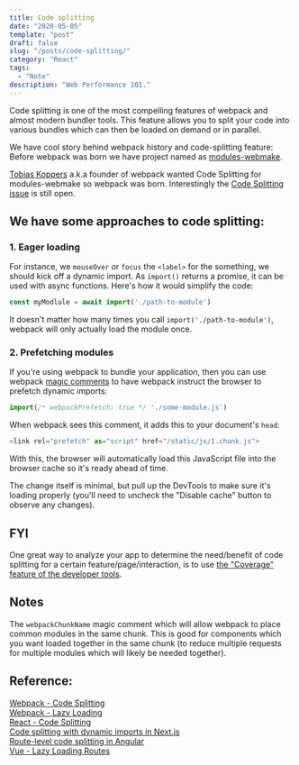 ```yaml
---
title: Code splitting
date: "2020-05-05"
template: "post"
draft: false
slug: "/posts/code-splitting/"
category: "React"
tags:
  - "Note"
description: "Web Performance 101."
---
```


Code splitting is one of the most compelling features of webpack and almost modern bundler tools.
This feature allows you to split your code into various bundles which can then be loaded on demand or in parallel.

We have cool story behind webpack history and code-splitting feature:
Before webpack was born we have project named as [modules-webmake](https://github.com/medikoo/modules-webmake).

[Tobias Koppers](https://twitter.com/wSokra) a.k.a founder of webpack wanted Code Splitting for modules-webmake so webpack was born. Interestingly the [Code Splitting issue](https://github.com/medikoo/modules-webmake/issues/7) is still open.

## We have some approaches to code splitting:
### 1. Eager loading
For instance, we `mouseOver` or `focus` the `<label>` for the something, we should kick off a
dynamic import. As `import()` returns a promise, it can be used with async functions. Here's how it would simplify the code:
```javascript
const myModlule = await import('./path-to-module')
```
It doesn't matter how many times you call `import('./path-to-module')`, webpack will only actually load the module once.

### 2. Prefetching modules
If you're using webpack to bundle your application, then you can use webpack
[magic comments](https://webpack.js.org/api/module-methods/#magic-comments) to
have webpack instruct the browser to prefetch dynamic imports:

```javascript
import(/* webpackPrefetch: true */ './some-module.js')
```

When webpack sees this comment, it adds this to your document's `head`:
```javascript
<link rel="prefetch" as="script" href="/static/js/1.chunk.js">
```

With this, the browser will automatically load this JavaScript file into the
browser cache so it's ready ahead of time.

The change itself is minimal, but pull up the DevTools to make sure it's loading
properly (you'll need to uncheck the "Disable cache" button to observe any
changes).

## FYI
One great way to analyze your app to determine the need/benefit of code
splitting for a certain feature/page/interaction, is to use
[the "Coverage" feature of the developer tools](https://developers.google.com/web/tools/chrome-devtools/coverage).


## Notes
The `webpackChunkName` magic comment which will allow webpack to
place common modules in the same chunk. This is good for components which you
want loaded together in the same chunk (to reduce multiple requests for multiple
modules which will likely be needed together).

## Reference:
[Webpack - Code Splitting](https://webpack.js.org/guides/code-splitting) <br/>
[Webpack - Lazy Loading](https://webpack.js.org/guides/lazy-loading/#example) <br/>
[React - Code Splitting](https://reactjs.org/docs/code-splitting.html) <br/>
[Code splitting with dynamic imports in Next.js](https://web.dev/code-splitting-with-dynamic-imports-in-nextjs/) <br/>
[Route-level code splitting in Angular](https://web.dev/route-level-code-splitting-in-angular/) <br/>
[Vue - Lazy Loading Routes](https://router.vuejs.org/guide/advanced/lazy-loading.html#grouping-components-in-the-same-chunk) <br/>
